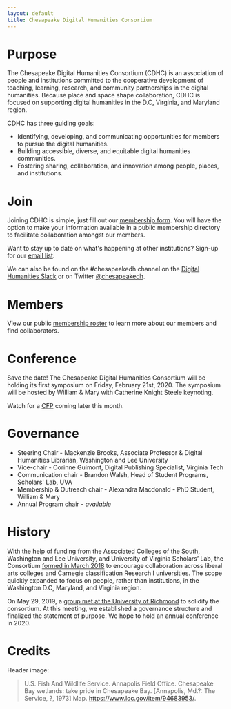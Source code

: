 ```yaml
---
layout: default
title: Chesapeake Digital Humanities Consortium
---
```


# Purpose
The Chesapeake Digital Humanities Consortium (CDHC) is an association of people and institutions committed to the cooperative development of teaching, learning, research, and community partnerships in the digital humanities. Because place and space shape collaboration, CDHC is focused on supporting digital humanities in the D.C, Virginia, and Maryland region.

CDHC has three guiding goals:

* Identifying, developing, and communicating opportunities for members to pursue the digital humanities.
* Building accessible, diverse, and equitable digital humanities communities.
* Fostering sharing, collaboration, and innovation among people, places, and institutions.

# Join
Joining CDHC is simple, just fill out our [membership form](https://docs.google.com/forms/d/e/1FAIpQLSfOUCgsA4eVrXws38-OQ9gmDj6qnazKx0Lnpu409OkMzO6JGA/viewform?usp=sf_link). You will have the option to make your information available in a public membership directory to facilitate collaboration amongst our members.

Want to stay up to date on what's happening at other institutions? Sign-up for our [email list](https://groups.google.com/forum/#!forum/chesapeakedh).

We can also be found on the #chesapeakedh channel on the [Digital Humanities Slack](http://tinyurl.com/DHslack) or on Twitter [@chesapeakedh](http://twitter.com/chesapeakedh).

# Members
View our public [membership roster](https://docs.google.com/spreadsheets/d/1GChEHwmtmvwgv3E16cH7URkSdhd3IIlODzAuoHaWIwQ/edit?usp=sharing) to learn more about our members and find collaborators.

# Conference

Save the date! The Chesapeake Digital Humanities Consortium will be holding its first symposium on Friday, February 21st, 2020. The symposium will be hosted by William & Mary with Catherine Knight Steele keynoting.

Watch for a [CFP](/conference-2020) coming later this month.

# Governance
* Steering Chair - Mackenzie Brooks, Associate Professor & Digital Humanities Librarian, Washington and Lee University
* Vice-chair - Corinne Guimont, Digital Publishing Specialist, Virginia Tech
* Communication chair - Brandon Walsh, Head of Student Programs, Scholars' Lab, UVA
* Membership & Outreach chair - Alexandra Macdonald - PhD Student, William & Mary
* Annual Program chair - *available*

# History
With the help of funding from the Associated Colleges of the South, Washington and Lee University, and University of Virginia Scholars’ Lab, the Consortium [formed in March 2018](http://symposium.scholarslab.org/) to encourage collaboration across liberal arts colleges and Carnegie classification Research I universities. The scope quickly expanded to focus on people, rather than institutions, in the Washington D.C, Maryland, and Virginia region.

On May 29, 2019, a [group met at the University of Richmond](https://github.com/nolauren/workshops/blob/master/cheasepeake.md) to solidify the consortium. At this meeting, we established a governance structure and finalized the statement of purpose. We hope to hold an annual conference in 2020.


# Credits
Header image:
> U.S. Fish And Wildlife Service. Annapolis Field Office. Chesapeake Bay wetlands: take pride in Chesapeake Bay. [Annapolis, Md.?: The Service, ?, 1973] Map. https://www.loc.gov/item/94683953/.
